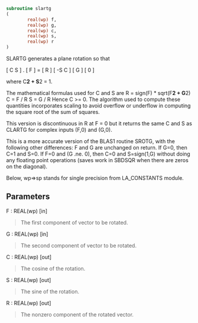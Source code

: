 ```fortran
subroutine slartg
(
        real(wp) f,
        real(wp) g,
        real(wp) c,
        real(wp) s,
        real(wp) r
)
```

SLARTG generates a plane rotation so that

[  C  S  ]  .  [ F ]  =  [ R ]
[ -S  C  ]     [ G ]     [ 0 ]

where C**2 + S**2 = 1.

The mathematical formulas used for C and S are
R = sign(F) * sqrt(F**2 + G**2)
C = F / R
S = G / R
Hence C >= 0. The algorithm used to compute these quantities
incorporates scaling to avoid overflow or underflow in computing the
square root of the sum of squares.

This version is discontinuous in R at F = 0 but it returns the same
C and S as CLARTG for complex inputs (F,0) and (G,0).

This is a more accurate version of the BLAS1 routine SROTG,
with the following other differences:
F and G are unchanged on return.
If G=0, then C=1 and S=0.
If F=0 and (G .ne. 0), then C=0 and S=sign(1,G) without doing any
floating point operations (saves work in SBDSQR when
there are zeros on the diagonal).

Below, wp=>sp stands for single precision from LA_CONSTANTS module.

## Parameters
F : REAL(wp) [in]
> The first component of vector to be rotated.

G : REAL(wp) [in]
> The second component of vector to be rotated.

C : REAL(wp) [out]
> The cosine of the rotation.

S : REAL(wp) [out]
> The sine of the rotation.

R : REAL(wp) [out]
> The nonzero component of the rotated vector.
